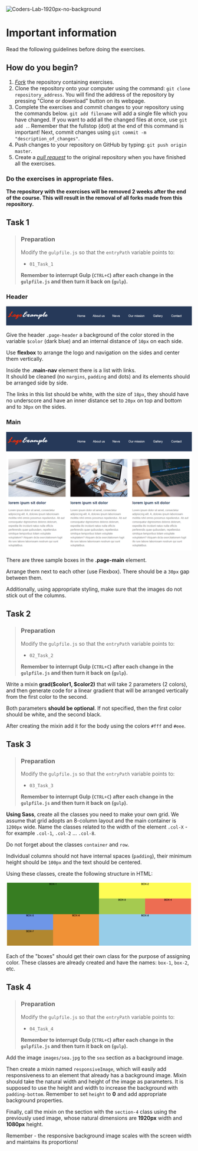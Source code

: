 ![Coders-Lab-1920px-no-background](https://user-images.githubusercontent.com/30623667/104709394-2cabee80-571f-11eb-9518-ea6a794e558e.png)

# Important information

Read the following guidelines before doing the exercises.

## How do you begin?

1. [*Fork*](https://guides.github.com/activities/forking/) the repository containing exercises.
2. Clone the repository onto your computer using the command: `git clone repository_address`.
   You will find the address of the repository by pressing "Clone or download" button on its webpage.
3. Complete the exercises and commit changes to your repository using the commands below.
   `git add filename` will add a single file which you have changed.
   If you want to add all the changed files at once, use `git add .`.
   Remember that the fullstop (dot) at the end of this command is important!
   Next, commit changes using `git commit -m "description_of_changes"`.
4. Push changes to your repository on GitHub by typing: `git push origin master`.
5. Create a [*pull request*](https://help.github.com/articles/creating-a-pull-request) to the original repository when you have finished all the exercises.

### Do the exercises in appropriate files.

**The repository with the exercises will be removed 2 weeks after the end of the course. This will result in the removal of all forks made from this repository.**


## Task 1

> ### Preparation
> Modify the `gulpfile.js` so that the `entryPath` variable points to:
> - `01_Task_1`
>
> **Remember to interrupt Gulp (`CTRL+C`) after each change in the `gulpfile.js` and then turn it back on (`gulp`).**

### Header

![](images/01_example_1.png)

Give the header `.page-header` a background of the color stored in the variable `$color` (dark blue) and an internal distance of `10px` on each side.  

Use **flexbox** to arrange the logo and navigation on the sides and center them vertically.

Inside the **.main-nav** element there is a list with links.   
It should be cleaned (no `margins`, `padding` and dots) and its elements should be arranged side by side.  

The links in this list should be white, with the size of `18px`, they should have no underscore and have an inner distance set to `20px` on top and bottom and to `30px` on the sides.   


### Main

![](images/01_example_2.png)

There are three sample boxes in the **.page-main** element.   

Arrange them next to each other (use Flexbox). There should be a `30px` gap between them.

Additionally, using appropriate styling, make sure that the images do not stick out of the columns.


## Task 2

> ### Preparation
> Modify the `gulpfile.js` so that the `entryPath` variable points to:
> - `02_Task_2`
>
> **Remember to interrupt Gulp (`CTRL+C`) after each change in the `gulpfile.js` and then turn it back on (`gulp`).**


Write a mixin **grad($color1, $color2)** that will take 2 parameters (2 colors), and then generate code for a linear gradient that will be arranged vertically from the first color to the second.

Both parameters **should be optional**. If not specified, then the first color should be white, and the second black.

After creating the mixin add it for the body using the colors `#fff` and `#eee`.


## Task 3

> ### Preparation
> Modify the `gulpfile.js` so that the `entryPath` variable points to:
> - `03_Task_3`
>
> **Remember to interrupt Gulp (`CTRL+C`) after each change in the `gulpfile.js` and then turn it back on (`gulp`).**

**Using Sass**, create all the classes you need to make your own grid. We assume that grid adopts an 8-column layout and the main container is `1200px` wide. Name the classes related to the width of the element `.col-X` - for example `.col-1`, `.col-2` ... `.col-8`.

Do not forget about the classes `container` and `row`.

Individual columns should not have internal spaces (`padding`), their minimum height should be `100px` and the text should be centered.

Using these classes, create the following structure in HTML:

![](images/03_example.png)

Each of the "boxes" should get their own class for the purpose of assigning color. These classes are already created and have the names: `box-1`, `box-2`, etc.


## Task 4

> ### Preparation
> Modify the `gulpfile.js` so that the `entryPath` variable points to:
> - `04_Task_4`
>
> **Remember to interrupt Gulp (`CTRL+C`) after each change in the `gulpfile.js` and then turn it back on (`gulp`).**


Add the image ```images/sea.jpg``` to the `sea` section as a background image.

Then create a mixin named ```responsiveImage```, which will easily add responsiveness to an element that already has a background image. Mixin should take the natural width and height of the image as parameters. It is supposed to use the height and width to increase the background with ```padding-bottom```. Remember to set ```height``` to **0** and add appropriate background properties.

Finally, call the mixin on the section with the ```section-4``` class using the previously used image, whose natural dimensions are __1920px__ width and __1080px__ height.

Remember - the responsive background image scales with the screen width and maintains its proportions!
